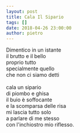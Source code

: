 ```yaml
---
layout: post
title: Cala Il Sipario
tags: []
date: 2018-04-26 23:00:00
author: pietro
---
```

Dimentico in un istante<br/>il brutto e il bello<br/>proprio tutto<br/>specialmente quello<br/>che non ci siamo detti<br/><br/>cala un sipario<br/>di piombo e ghisa<br/>il buio è soffocante<br/>e la scomparsa delle risa<br/>mi lascia tutto solo<br/>a parlare di me stesso<br/>con l'inchiostro mio riflesso.
